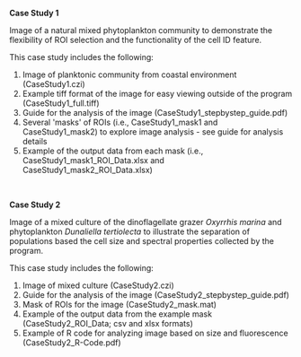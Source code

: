
**Case Study 1**

Image of a natural mixed phytoplankton community to demonstrate the flexibility of ROI selection and the functionality of the cell ID feature.

This case study includes the following: 

1. Image of planktonic community from coastal environment (CaseStudy1.czi)
2. Example tiff format of the image for easy viewing outside of the program (CaseStudy1_full.tiff)
3. Guide for the analysis of the image (CaseStudy1_stepbystep_guide.pdf)
4. Several 'masks' of ROIs (i.e., CaseStudy1_mask1 and CaseStudy1_mask2) to explore image analysis - see guide for analysis details
5. Example of the output data from each mask (i.e., CaseStudy1_mask1_ROI_Data.xlsx and CaseStudy1_mask2_ROI_Data.xlsx)


<br>

**Case Study 2**

Image of a mixed culture of the dinoflagellate grazer *Oxyrrhis marina* and phytoplankton *Dunaliella tertiolecta* to illustrate the separation of populations based the cell size and spectral properties collected by the program.

This case study includes the following: 

1. Image of mixed culture (CaseStudy2.czi)
2. Guide for the analysis of the image (CaseStudy2_stepbystep_guide.pdf)
3. Mask of ROIs for the image (CaseStudy2_mask.mat)
4. Example of the output data from the example mask (CaseStudy2_ROI_Data; csv and xlsx formats)
5. Example of R code for analyzing image based on size and fluorescence (CaseStudy2_R-Code.pdf)

